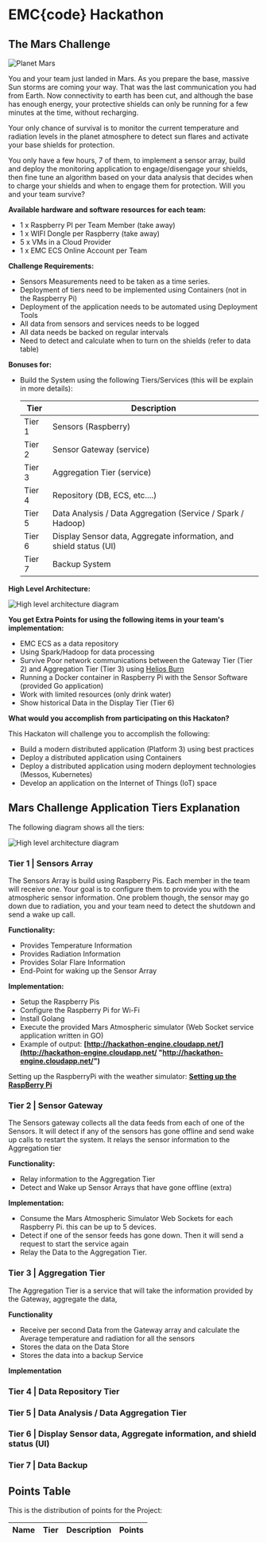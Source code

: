 # EMC{code} Hackathon



## The Mars Challenge

![Planet Mars](https://github.com/emccode/hackathon-mars/blob/master/documentation/images/mars-11608_640.jpg)


You and your team just landed in Mars. As you prepare the base, massive Sun storms are coming your way. That was the last communication you had from Earth. Now connectivity to earth has been cut, and although the base has enough energy, your protective shields can only be running for a few minutes at the time, without recharging. 

Your only chance of survival is to monitor the current temperature and radiation levels in the planet atmosphere to detect sun flares and activate your base shields for protection.

You only have a few hours, 7 of them, to implement a sensor array, build and deploy the monitoring application to engage/disengage your shields, then fine tune an algorithm based on your data analysis that decides when to charge your shields and when to engage them for protection. Will you and your team survive? 


**Available hardware and software resources for each team:**
- 1 x Raspberry PI per Team Member (take away)
- 1 x WIFI Dongle per Raspberry (take away)
- 5 x VMs in a Cloud Provider
- 1 x EMC ECS Online Account per Team


**Challenge Requirements:**
- Sensors Measurements need to be taken as a time series.
- Deployment of tiers need to be implemented using Containers (not in the Raspberry Pi)
- Deployment of the application needs to be automated using Deployment Tools
- All data from sensors and services needs to be logged
- All data needs be backed on regular intervals
- Need to detect and calculate when to turn on the shields (refer to data table)


**Bonuses for:** 
- Build the System using the following Tiers/Services (this will be explain in more details):

	|Tier|Description|
	|----|-----------|
	|Tier 1| Sensors (Raspberry)|
	|Tier 2| Sensor Gateway (service)|
	Tier 3| Aggregation Tier (service)|
	Tier 4| Repository (DB, ECS, etc....)|
	Tier 5| Data Analysis / Data Aggregation (Service / Spark / Hadoop)|
	Tier 6| Display Sensor data,  Aggregate information, and shield status (UI)|
	Tier 7| Backup System|


**High Level Architecture:**

![High level architecture diagram](https://github.com/emccode/hackathon-mars/blob/master/documentation/images/marshackathon-Participant-diagram.jpg)



**You get Extra Points for using the following items in your team's implementation:**

- EMC ECS as a data repository
- Using Spark/Hadoop for data processing
- Survive Poor network communications between the Gateway Tier (Tier 2) and Aggregation Tier (Tier 3) using [Helios Burn](https://github.com/emccode/HeliosBurn "Helios Burn Fault Injection Platform")
- Running a Docker container in Raspberry Pi with the Sensor Software (provided Go application) 
- Work with limited resources (only drink water)
- Show historical Data in the Display Tier (Tier 6)


**What would you accomplish from participating on this Hackaton?**

This Hackaton will challenge you to accomplish the following: 

- Build a modern distributed application (Platform 3) using best practices
- Deploy a distributed application using Containers 
- Deploy a distributed application using modern deployment technologies (Messos, Kubernetes)
- Develop an application on the Internet of Things (IoT) space



## Mars Challenge Application Tiers Explanation

The following diagram shows all the tiers: 

![High level architecture diagram](https://github.com/emccode/hackathon-mars/blob/master/documentation/images/Mars-challenge-high-level-architecture.png )

### Tier 1 | Sensors Array ###

The Sensors Array is build using Raspberry Pis. Each member in the team will receive one. Your goal is to configure them to provide you with the atmospheric sensor information. One problem though, the sensor may go down due to radiation, you and your team need to detect the shutdown and send a wake up call.

**Functionality:**
- Provides Temperature Information
- Provides Radiation Information
- Provides Solar Flare Information
- End-Point for waking up the Sensor Array

**Implementation:**
- Setup the Raspberry Pis
- Configure the Raspberry Pi for Wi-Fi 
- Install Golang
- Execute the provided Mars Atmospheric simulator (Web Socket service application written in GO)
- Example of output: **[http://hackathon-engine.cloudapp.net/](http://hackathon-engine.cloudapp.net/ "http://hackathon-engine.cloudapp.net/")**

Setting up the RaspberryPi with the weather simulator: **[Setting up the RaspBerry Pi](https://github.com/emccode/hackathon-mars/blob/master/documentation/Raspberry-Go-Weather-Simulator-Setup.md)**


### Tier 2 | Sensor Gateway ###

The Sensors gateway collects all the data feeds from each of one of the Sensors. It will detect if any of the sensors has gone offline and send wake up calls to restart the system. It relays the sensor information to the  Aggregation tier

**Functionality:**
- Relay information to the Aggregation Tier
- Detect and Wake up Sensor Arrays that have gone offline (extra)

**Implementation:**
- Consume the Mars Atmospheric Simulator Web Sockets for each Raspberry Pi. this can be up to 5 devices. 
- Detect if one of the sensor feeds has gone down. Then it will send a request to start the service again
- Relay the Data to the Aggregation Tier.


### Tier 3 | Aggregation Tier ###
The Aggregation Tier is a service that will take the information provided by the Gateway, aggregate the data, 

**Functionality**
- Receive per second Data from the Gateway array and calculate the Average temperature and radiation for all the sensors
- Stores the data on the Data Store
- Stores the data into a backup Service

**Implementation**



### Tier 4 | Data Repository Tier ###



### Tier 5 | Data Analysis / Data Aggregation Tier ###


### Tier 6 | Display Sensor data, Aggregate information, and shield status (UI) ###


### Tier 7 | Data Backup ###



## Points Table ##

This is the distribution of points for the Project: 

|Name|Tier|Description|Points|
|----|----|-----------|------|




 




